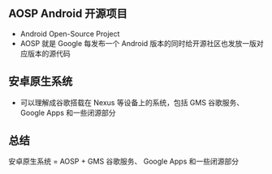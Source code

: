 ## AOSP Android 开源项目

- Android Open-Source Project
- AOSP 就是 Google 每发布一个 Android 版本的同时给开源社区也发放一版对应版本的源代码





## 安卓原生系统

- 可以理解成谷歌搭载在 Nexus 等设备上的系统，包括 GMS 谷歌服务、 Google Apps 和一些闭源部分





## 总结

安卓原生系统 = AOSP +  GMS 谷歌服务、 Google Apps 和一些闭源部分



